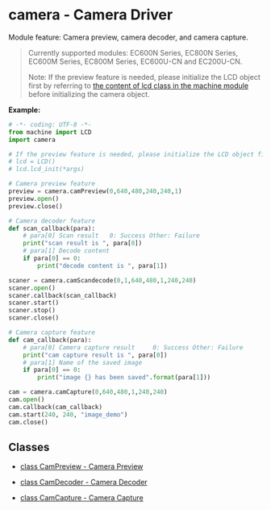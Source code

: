 # camera  - Camera Driver

Module feature: Camera preview, camera decoder, and camera capture.

> Currently supported modules: EC600N Series, EC800N Series, EC600M Series, EC800M Series, EC600U-CN and EC200U-CN.
>
> Note: If the preview feature is needed, please initialize the LCD object first by referring to [the content of lcd class in the machine module](machine.LCD.md) before initializing the camera object.

**Example:**

```python
# -*- coding: UTF-8 -*-
from machine import LCD
import camera

# If the preview feature is needed, please initialize the LCD object first by referring to the content of the lcd class in the machine module.
# lcd = LCD()
# lcd.lcd_init(*args)

# Camera preview feature
preview = camera.camPreview(0,640,480,240,240,1)
preview.open()
preview.close()

# Camera decoder feature
def scan_callback(para):
    # para[0] Scan result 	0: Success Other: Failure
    print("scan result is ", para[0])		
    # para[1] Decode content
    if para[0] == 0:
        print("decode content is ", para[1]) 

scaner = camera.camScandecode(0,1,640,480,1,240,240)
scaner.open()
scaner.callback(scan_callback)
scaner.start()
scaner.stop()
scaner.close()

# Camera capture feature
def cam_callback(para):
    # para[0] Camera capture result 	0: Success Other: Failure
    print("cam capture result is ", para[0])		
    # para[1] Name of the saved image
    if para[0] == 0:
        print("image {} has been saved".format(para[1])) 

cam = camera.camCapture(0,640,480,1,240,240)
cam.open()
cam.callback(cam_callback)
cam.start(240, 240, "image_demo")
cam.close()
```



## Classes

- [class CamPreview - Camera Preview](./camera.CamPreview.md)

- [class CamDecoder - Camera Decoder](camera.CamDecoder.md)

- [class CamCapture - Camera Capture](camera.CamCapture.md)